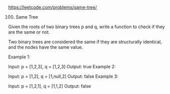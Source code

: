 https://leetcode.com/problems/same-tree/

100. Same Tree

Given the roots of two binary trees p and q, write a function to check if they are the same or not.

Two binary trees are considered the same if they are structurally identical, and the nodes have the same value.

Example 1:

Input: p = [1,2,3], q = [1,2,3]
Output: true
Example 2:

Input: p = [1,2], q = [1,null,2]
Output: false
Example 3:

Input: p = [1,2,1], q = [1,1,2]
Output: false
